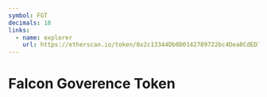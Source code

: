 ```yaml
---
symbol: FGT
decimals: 18
links:
  - name: explorer
    url: https://etherscan.io/token/0x2c13344Db0D0142789722bc4Dea0CdED7C0ED663
---
```


# Falcon Goverence Token
